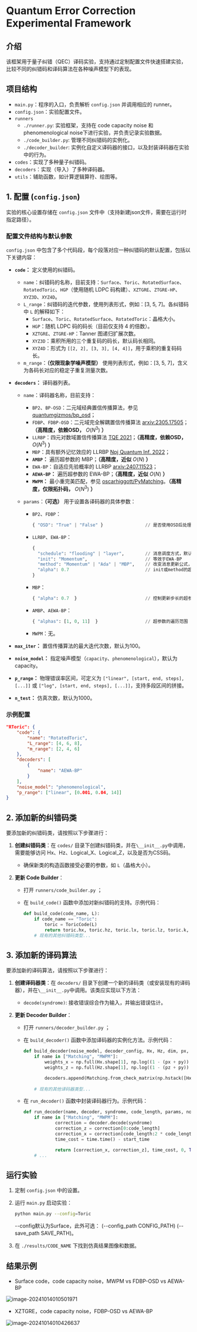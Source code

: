 # Quantum Error Correction Experimental Framework

## 介绍

该框架用于量子纠错（QEC）译码实验，支持通过定制配置文件快速搭建实验，比较不同的纠错码和译码算法在各种噪声模型下的表现。

## 项目结构

- `main.py`：程序的入口，负责解析 `config.json` 并调用相应的 runner。
- `config.json`：实验配置文件。
- `runners`
  - `./runner.py`: 实验框架，支持在 code capacity noise 和 phenomenological noise下进行实验，并负责记录实验数据。
  - `./code_builder.py`: 管理不同纠错码的实例化。
  - `./decoder_builder`: 实例化自定义译码器的接口，以及封装译码器在实验中的行为。
- `codes`：实现了多种量子纠错码。
- `decoders`：实现（导入）了多种译码器。
- `utils`：辅助函数，如计算逻辑算符、绘图等。

## 1. 配置 (`config.json`)

实验的核心设置存储在 `config.json` 文件中（支持新建json文件，需要在运行时指定路径）。

### 配置文件结构与默认参数

 `config.json` 中包含了多个代码段，每个段落对应一种纠错码的默认配置，包括以下关键内容：

- **`code`：** 定义使用的纠错码。

  - `name`：纠错码的名称，目前支持：`Surface`、`Toric`、`RotatedSurface`、`RotatedToric`、`HGP`（使用随机 LDPC 码构建）、`XZTGRE`、`ZTGRE-HP`、`XYZ3D`、`XYZ4D`。
  - `L_range`：纠错码的迭代参数，使用列表形式，例如：[3, 5, 7]。各纠错码中 `L` 的解释如下：
    - `Surface`、`Toric`、`RotatedSurface`、`RotatedToric`：晶格大小。
    - `HGP`：随机 LDPC 码的码长（目前仅支持 4 的倍数）。
    - `XZTGRE`、`ZTGRE-HP`：Tanner 图递归扩展次数。
    - `XYZ3D`：乘积所用的三个重复码的码长，默认码长相同。
    - `XYZ4D`：形式为 `[[2, 2], [3, 3], [4, 4]]`，用于乘积的重复码码长。
  - `m_range`：**（仅限现象学噪声模型）** 使用列表形式，例如：[3, 5, 7]，含义为各码长对应的稳定子重复测量次数。

- **`decoders`：** 译码器列表。

  - `name`：译码器名称，目前支持：

    - `BP2`、`BP-OSD`：二元域经典置信传播算法，参见 [quantumgizmos/bp_osd](https://github.com/quantumgizmos/bp_osd)；
    - `FDBP`、`FDBP-OSD`：二元域完全解耦置信传播算法 [arxiv:2305.17505](https://arxiv.org/abs/2305.17505)；**（高精度，依赖OSD，** $O(N^3)$ **）**
    - `LLRBP`：四元对数域置信传播算法 [TQE 2021](https://ieeexplore.ieee.org/abstract/document/9542859/)；**（高精度，依赖OSD，** $O(N^3)$ **）**
    - `MBP`：具有额外记忆效应的 LLRBP [Npj Quantum Inf. 2022](https://www.nature.com/articles/s41534-022-00623-2)；
    - **`AMBP`：** 遍历超参数的 MBP；**（高精度，近似** $O(N)$ **）**
    - `EWA-BP`：自适应先验概率的 LLRBP [arxiv:2407.11523](https://arxiv.org/abs/2407.11523)；
    - **`AEWA-BP`：** 遍历超参数的 EWA-BP；**（高精度，近似** $O(N)$ **）**
    - **`MWPM`：** 最小重完美匹配，参见 [oscarhiggott/PyMatching](https://github.com/oscarhiggott/PyMatching)。**（高精度，仅限拓扑码，** $O(N^3)$ **）**

  - `params`：**（可选）** 用于设置各译码器的具体参数：

    - `BP2`、`FDBP`：

      ```python
      { "OSD": "True" | "False" }                // 是否使用OSD后处理，默认为False
      ```

    - `LLRBP`、`EWA-BP`：

      ```python
      {
        "schedule": "flooding" | "layer",        // 消息调度方式，默认为flooding
        "init": "Momentum",                      // 等效于EWA-BP
        "method": "Momentum" | "Ada" | "MBP",    // 改变消息更新公式，不支持与init混用
        "alpha": 0.7                             // init或method的超参数
      }
      ```

    - `MBP`：

      ```python
      { "alpha": 0.7  }                          // 控制更新步长的超参数
      ```

    - `AMBP`、`AEWA-BP`：

      ```python
      { "alphas": [1, 0, 11]  }                  // 超参数的遍历范围
      ```

    - `MWPM`：无。

- **`max_iter`：** 置信传播算法的最大迭代次数，默认为100。

- **`noise_model`：** 指定噪声模型（`capacity`、`phenomenological`），默认为 capacity。

- **`p_range`：** 物理错误率区间，可定义为 `["linear", [start, end, steps], [...]]` 或 `["log", [start, end, steps], [...]]`，支持多段区间的拼接。

- **`n_test`：** 仿真次数，默认为1000。

### 示例配置

```json
"RToric": {
    "code": {
        "name": "RotatedToric",
        "L_range": [4, 6, 8],
        "m_range": [2, 4, 6]
    },
    "decoders": [
        {
            "name": "AEWA-BP"
        }
    ],
    "noise_model": "phenomenological",
    "p_range": ["linear", [0.001, 0.04, 14]]
}
```

## 2. 添加新的纠错码类

要添加新的纠错码类，请按照以下步骤进行：

1. **创建纠错码类**：在 `codes/` 目录下创建纠错码类，并在`\__init__.py`中调用，需要能够访问 Hx、Hz、Logical_X、Logical_Z，以及是否为CSS码。

   - 确保新类的构造函数接受必要的参数，如 `L`（晶格大小）。

2. **更新 Code Builder**：

   - 打开 `runners/code_builder.py` ；

   - 在 `build_code()` 函数中添加对新纠错码的支持。示例代码：

     ```python
     def build_code(code_name, L):
         if code_name == "Toric":
             toric = ToricCode(L)
             return toric.hx, toric.hz, toric.lx, toric.lz, toric.k, True
         # 现有的其他纠错码类型...
     ```

## 3. 添加新的译码算法

要添加新的译码算法，请按照以下步骤进行：

1. **创建译码器类**：在 `decoders/` 目录下创建一个新的译码类（或安装现有的译码器），并在`\__init__.py`中调用。该类应实现以下方法：

   - `decode(syndrome)`: 接收错误综合作为输入，并输出错误估计。

2. **更新 Decoder Builder**：

   - 打开 `runners/decoder_builder.py` ；

   - 在 `build_decoder()` 函数中添加译码器的实例化方法。示例代码：

     ```python
     def build_decoder(noise_model, decoder_config, Hx, Hz, dim, px, py, pz, Hs=None, ps=0, max_iter=100):
         if name in ["Matching", "MWPM"]:
             weights_x = np.full(Hx.shape[1], np.log((1 - (px + py)) / (px + py)))
             weights_z = np.full(Hz.shape[1], np.log((1 - (pz + py)) / (pz + py)))
     
             decoders.append(Matching.from_check_matrix(np.hstack([Hx, Hz]), np.hstack([weights_x, weights_z])))
             
         # 现有的其他译码器类型...
     ```

   - 在 `run_decoder()` 函数中封装译码器行为。示例代码：

     ```python
     def run_decoder(name, decoder, syndrome, code_length, params, noise_model):
         if name in ["Matching", "MWPM"]:
                 correction = decoder.decode(syndrome)
                 correction_z = correction[0:code_length]
                 correction_x = correction[code_length:2 * code_length]
                 time_cost = time.time() - start_time
     
                 return [correction_x, correction_z], time_cost, 0, True
         # ...
     ```

## 运行实验

1. 定制 `config.json` 中的设置。

2. 运行 `main.py` 启动实验：

   ```bash
   python main.py --config=Toric
   ```

   --config默认为Surface，此外可选： (--config_path CONFIG_PATH) (--save_path SAVE_PATH)。

3. 在 `./results/CODE_NAME` 下找到仿真结果图像和数据。

## 结果示例

- Surface code，code capacity noise，MWPM vs FDBP-OSD vs AEWA-BP

![image-20241014010501971](https://raw.githubusercontent.com/qualit527/FigureBed/main/image-20241014010501971.png)

- XZTGRE，code capacity noise，FDBP-OSD vs AEWA-BP

![image-20241014010426637](https://raw.githubusercontent.com/qualit527/FigureBed/main/image-20241014010426637.png)
